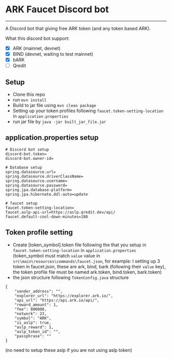 # **ARK Faucet Discord bot**
---
A Discord bot that giving free ARK token (and any token based ARK).

What this discord bot support:
- [x] ARK (mainnet, devnet)
- [x] BIND (devnet, waiting to test mainnet)
- [x] bARK
- [ ] Qredit

## Setup
- Clone this repo
- run `mvn install`
- Build to jar file using `mvn clean package`
- Setting up your token profiles following `faucet.token-setting-location` in `application.properties`
- run jar file by `java -jar built_jar_file.jar`


## application.properties setup
```
# Discord bot setup
discord-bot.token=
discord-bot.owner-id=

# Database setup
spring.datasource.url=
spring.datasource.driverClassName=
spring.datasource.username=
spring.datasource.password=
spring.jpa.database-platform=
spring.jpa.hibernate.ddl-auto=update

# faucet setup
faucet.token-setting-location=
faucet.aslp-api-url=https://aslp.qredit.dev/api/
faucet.default-cool-down-minutes=180
```


## Token profile setting
- Create [token_symbol].token file following the that you setup in `faucet.token-setting-location` in `application.properties`
(token_symbol must match `value` value in `src\main\resources\commands\faucet.json`, for example: I setting up 3 token in faucet.json, these are ark, bind, bark (following their `value` key), the token profile file must be named ark.token, bind.token, bark.token)
- the json structure following `TokenConfig.java` structure
```
{
    "sender_address": "",
	"explorer_url": "https://explorer.ark.io/",
	"api_url": "https://api.ark.io/api/",
	"reward_amount": 1,
	"fee": 800000,
	"network": 23,
	"symbol": "ARK",
	"is_aslp": true,
	"aslp_reward": 1,
	"aslp_token_id": "",
	"passphrase": ""
}
```
(no need to setup these aslp if you are not using aslp token)